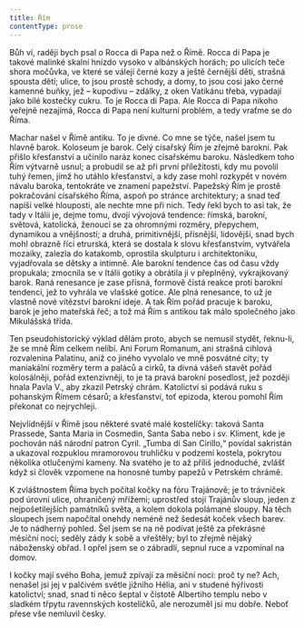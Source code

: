 ```yaml
---
title: Řím
contentType: prose
---
```


Bůh ví, raději bych psal o Rocca di Papa než o Římě. Rocca di Papa je takové malinké skalní hnízdo vysoko v albánských horách; po ulicích teče shora močůvka, ve které se válejí černé kozy a ještě černější děti, strašná spousta dětí; ulice, to jsou prostě schody, a domy, to jsou cosi jako černé kamenné buňky, jež – kupodivu – zdálky, z oken Vatikánu třeba, vypadají jako bílé kostečky cukru. To je Rocca di Papa. Ale Rocca di Papa nikoho veřejně nezajímá, Rocca di Papa není kulturní problém, a tedy vraťme se do Říma.

Machar našel v Římě antiku. To je divné. Co mne se týče, našel jsem tu hlavně barok. Koloseum je barok. Celý císařský Řím je zřejmě barokní. Pak přišlo křesťanství a učinilo naráz konec císařskému baroku. Následkem toho Řím výtvarně usnul; a probudil se až při první příležitosti, kdy mu povolil tuhý řemen, jímž ho utáhlo křesťanství, a kdy zase mohl rozkypět v novém návalu baroka, tentokráte ve znamení papežství. Papežský Řím je prostě pokračování císařského Říma, aspoň po stránce architektury; a snad teď napíši velké hlouposti, ale nechte mne při nich. Tedy řekl bych to asi tak, že tady v Itálii je, dejme tomu, dvojí vývojová tendence: římská, barokní, světová, katolická, ženoucí se za ohromnými rozměry, přepychem, dynamikou a vnějšností; a druhá, primitivnější, přísnější, lidovější, snad bych mohl obrazně říci etrurská, která se dostala k slovu křesťanstvím, vytvářela mozaiky, zalezla do katakomb, oprostila skulpturu i architektoniku, vyjadřovala se dětsky a intimně. Ale barokní tendence čas od času vždy propukala; zmocnila se v Itálii gotiky a obrátila ji v přeplněný, vykrajkovaný barok. Raná renesance je zase přísná, formově čistá reakce proti barokní tendenci, jež to vyhrála ve vlašské gotice. Ale plná renesance, to už je vlastně nové vítězství barokní ideje. A tak Řím pořád pracuje k baroku, barok je jeho mateřská řeč; a tož má Řím s antikou tak málo společného jako Mikulášská třída.

Ten pseudohistorický výklad dělám proto, abych se nemusil stydět, řeknu-li, že se mně Řím celkem nelíbí. Ani Forum Romanum, ani strašná cihlová rozvalenina Palatinu, aniž co jiného vyvolalo ve mně posvátné city; ty maniakální rozměry term a paláců a cirků, ta divná vášeň stavět pořád kolosálněji, pořád extenzivněji, to je ta pravá barokní posedlost, jež později hnala Pavla V., aby zkazil Petrský chrám. Katolictví si podává ruku s pohanským Římem césarů; a křesťanství, toť epizoda, kterou pomohl Řím překonat co nejrychleji.

Nejvlídnější v Římě jsou některé svaté malé kostelíčky: taková Santa Prassede, Santa Maria in Cosmedin, Santa Saba nebo i sv. Kliment, kde je pochován náš národní patron Cyril. „Tumba di San Cirillo,“ povídal sakristán a ukazoval rozpuklou mramorovou truhličku v podzemí kostela, pokrytou několika otlučenými kameny. Na svatého je to až příliš jednoduché, zvlášť když si člověk vzpomene na honosné tumby papežů v Petrském chrámě.

K zvláštnostem Říma bych počítal kočky na fóru Trajánově; je to trávníček pod úrovní ulice, ohraničený mřížemi; uprostřed stojí Trajánův sloup, jeden z nejpošetilejších památníků světa, a kolem dokola polámané sloupy. Na těch sloupech jsem napočítal onehdy neméně než šedesát koček všech barev. Je to nádherný pohled. Šel jsem se na ně podívat ještě za překrásné měsíční noci; seděly zády k sobě a vřeštěly; byl to zřejmě nějaký náboženský obřad. I opřel jsem se o zábradlí, sepnul ruce a vzpomínal na domov.

I kočky mají svého Boha, jemuž zpívají za měsíční noci: proč ty ne? Ach, nenašel jsi jej v palčivém světle jižního Hélia, ani v studené hýřivosti katolictví; snad, snad ti něco šeptal v čistotě Albertiho templu nebo v sladkém třpytu ravennských kostelíčků, ale nerozuměl jsi mu dobře. Neboť přese vše nemluvil česky.
